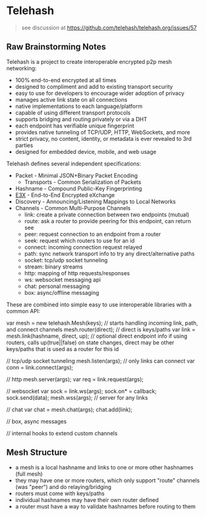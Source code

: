 Telehash
========

> see discussion at
> https://github.com/telehash/telehash.org/issues/57

## Raw Brainstorming Notes

Telehash is a project to create interoperable encrypted p2p mesh networking:

* 100% end-to-end encrypted at all times
* designed to compliment and add to existing transport security
* easy to use for developers to encourage wider adoption of privacy
* manages active link state on all connections
* native implementations to each language/platform
* capable of using different transport protocols
* supports bridging and routing privately or via a DHT
* each endpoint has verifiable unique fingerprint
* provides native tunneling of TCP/UDP, HTTP, WebSockets, and more
* strict privacy, no content, identity, or metadata is ever revealed to 3rd parties
* designed for embedded device, mobile, and web usage

Telehash defines several independent specifications:

* Packet - Minimal JSON+Binary Packet Encoding
  * Transports - Common Serialization of Packets
* Hashname - Compound Public-Key Fingerprinting
* [E3X](E3X.md) - End-to-End Encrypted eXchange
* Discovery - Announcing/Listening Mappings to Local Networks
* Channels - Common Multi-Purpose Channels
  * link: create a private connection between two endpoints (mutual)
  * route: ask a router to provide peering for this endpoint, can return see
  * peer: request connection to an endpoint from a router
  * seek: request which routers to use for an id
  * connect: incoming connection request relayed
  * path: sync network transport info to try any direct/alternative paths
  * socket: tcp/udp socket tunneling
  * stream: binary streams
  * http: mapping of http requests/responses
  * ws: websocket messaging api
  * chat: personal messaging
  * box: async/offline messaging

These are combined into simple easy to use interoperable libraries with a common API:

var mesh = new telehash.Mesh(keys); // starts handling incoming link, path, and connect channels
mesh.router(direct); // direct is keys/paths
var link = mesh.link(hashname, direct, up); // optional direct endpoint info if using routers, calls up(true||false) on state changes, direct may be other keys/paths that is used as a router for this id

// tcp/udp socket tunneling
mesh.listen(args); // only links can connect
var conn = link.connect(args);

// http
mesh.server(args);
var req = link.request(args);

// websocket
var sock = link.ws(args);
sock.on* = callback;
sock.send(data);
mesh.wss(args); // server for any links

// chat
var chat = mesh.chat(args);
chat.add(link);

// box, async messages

// internal hooks to extend custom channels

## Mesh Structure

* a mesh is a local hashname and links to one or more other hashnames (full mesh)
* they may have one or more routers, which only support "route" channels (was "peer") and do relaying/bridging
* routers must come with keys/paths
* individual hashnames may have their own router defined
* a router must have a way to validate hashnames before routing to them

